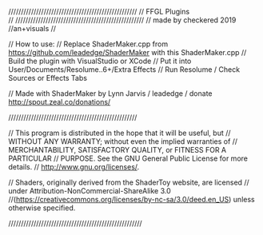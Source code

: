 ///////////////////////////////////////////////////
// FFGL Plugins  
//
///////////////////////////////////////////////////
// made by checkered 2019 //an+visuals
// 


 

// How to use:
// Replace ShaderMaker.cpp from https://github.com/leadedge/ShaderMaker with this ShaderMaker.cpp
// Build the plugin with VisualStudio or XCode
// Put it into User/Documents/Resolume..6+/Extra Effects
// Run Resolume / Check Sources or Effects Tabs
 
// Made with ShaderMaker by Lynn Jarvis / leadedge / donate http://spout.zeal.co/donations/

///////////////////////////////////////////////////

// This program is distributed in the hope that it will be useful, but
// WITHOUT ANY WARRANTY; without even the implied warranties of
// MERCHANTABILITY, SATISFACTORY QUALITY, or FITNESS FOR A PARTICULAR
// PURPOSE.  See the GNU General Public License for more details.
// <http://www.gnu.org/licenses/>.

// Shaders, originally derived from the ShaderToy website, are licensed 
// under Attribution-NonCommercial-ShareAlike 3.0 
//(https://creativecommons.org/licenses/by-nc-sa/3.0/deed.en_US) unless otherwise specified.

/////////////////////////////////////////////////////